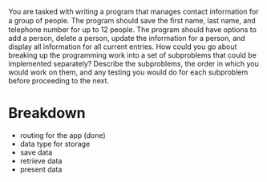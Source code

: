 You are tasked with writing a program that manages contact information for a group of people. The program should save the ﬁrst name, last name, and telephone number for up to 12 people. The program should have options to add a 
person, delete a person, update the information for a person, and display all information for all current entries. How could you go about breaking up the programming work into a set of subproblems that could be implemented separately?
Describe the subproblems, the order in which you would work on them, and any testing you would do for each subproblem before proceeding to the next.


# Breakdown
- routing for the app (done)
- data type for storage
- save data
- retrieve data
- present data

